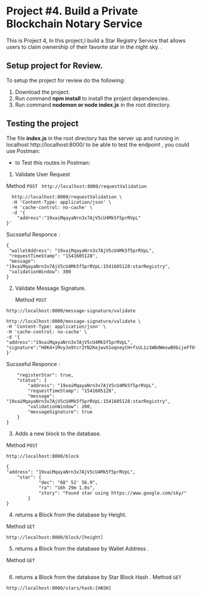 # Project #4. Build a Private Blockchain Notary Service

This is Project 4, In this project,I build a Star Registry Service that allows users to claim ownership of their favorite star in the night sky. .

## Setup project for Review.

To setup the project for review do the following:
1. Download the project.
2. Run command __npm install__ to install the project dependencies.
3. Run command __nodemon or node index.js__ in the root directory.

## Testing the project

The file __index.js__ in the root directory has the server up and running in localhost
http://localhost:8000/  to be able to test the endpoint , you could use Postman:

*  to Test this routes in Postman:


 1.  Validate User Request
         
  Method  `POST `
    ```
    http://localhost:8000/requestValidation
    ```
    
    

```curl -X POST \
  http://localhost:8000/requestValidation \
  -H 'Content-Type: application/json' \
  -H 'cache-control: no-cache' \
  -d '{
    "address":"19xaiMqayaNrn3x7AjV5cU4Mk5f5prRVpL"
}'
```
    
Sucsseful Responce :
   ``` 
   {
    "walletAddress": "19xaiMqayaNrn3x7AjV5cU4Mk5f5prRVpL",
    "requestTimeStamp": "1541605128",
    "message": "19xaiMqayaNrn3x7AjV5cU4Mk5f5prRVpL:1541605128:starRegistry",
    "validationWindow": 300
}
```

2.  Validate Message Signature.
     
     Method    `POST `
     
 
 ```
http://localhost:8000/message-signature/validate
```

  ``` curl -X POST \
  http://localhost:8000/message-signature/validate \
  -H 'Content-Type: application/json' \
  -H 'cache-control: no-cache' \
  -d '{
"address":"19xaiMqayaNrn3x7AjV5cU4Mk5f5prRVpL",
 "signature":"H8K4+1MvyJo9tcr2YN2KejwvX1oqneyCH+fsUL1z1WBdWmswB9bijeFfOfMqK68kQ5RO6ZxhomoXQG3fkLaBl+Q="
}'
```
Sucsseful Responce :
```{
    "registerStar": true,
    "status": {
        "address": "19xaiMqayaNrn3x7AjV5cU4Mk5f5prRVpL",
        "requestTimeStamp": "1541605128",
        "message": "19xaiMqayaNrn3x7AjV5cU4Mk5f5prRVpL:1541605128:starRegistry",
        "validationWindow": 200,
        "messageSignature": true
    }
}
```

   3.  Adds a new block to the database.
     
  Method `POST `
     
```
http://localhost:8000/block
```

```
{
"address": "19xaiMqayaNrn3x7AjV5cU4Mk5f5prRVpL",
    "star": {
            "dec": "68° 52' 56.9",
            "ra": "16h 29m 1.0s",
            "story": "Found star using https://www.google.com/sky/"
        }
}
```
    
  4. returns a Block from the database by Height.
     
  Method  `GET `
     
```
http://localhost:8000/block/[height]
```

 5. returns a Block from the database by Wallet Address .
     
Method  `GET `

```http://localhost:8000/stars/address:[ADDRESS]
```

     
 6.  returns a Block from the database by Star Block Hash .
               Method `GET `
     

```
http://localhost:8000/stars/hash:[HASH]
```





